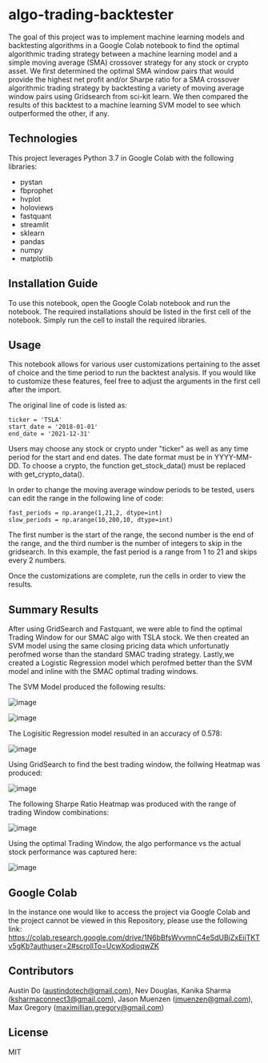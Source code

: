 # algo-trading-backtester

The goal of this project was to implement machine learning models and backtesting algorithms in a Google Colab notebook to find the optimal algorithmic trading strategy between a machine learning model and a simple moving average (SMA) crossover strategy for any stock or crypto asset. We first determined the optimal SMA window pairs that would provide the highest net profit and/or Sharpe ratio for a SMA crossover algorithmic trading strategy by backtesting a variety of moving average window pairs using Gridsearch from sci-kit learn. We then compared the results of this backtest to a machine learning SVM model to see which outperformed the other, if any.

## Technologies

This project leverages Python 3.7 in Google Colab with the following libraries:
- pystan
- fbprophet
- hvplot
- holoviews
- fastquant
- streamlit
- sklearn
- pandas
- numpy
- matplotlib

## Installation Guide

To use this notebook, open the Google Colab notebook and run the notebook. The required installations should be listed in the first cell of the notebook. Simply run the cell to install the required libraries.

## Usage

This notebook allows for various user customizations pertaining to the asset of choice and the time period to run the backtest analysis. If you would like to customize these features, feel free to adjust the arguments in the first cell after the import.

The original line of code is listed as:

```
ticker = 'TSLA'
start_date = '2018-01-01'
end_date = '2021-12-31'
```

Users may choose any stock or crypto under "ticker" as well as any time period for the start and end dates. The date format must be in YYYY-MM-DD. To choose a crypto, the function get_stock_data() must be replaced with get_crypto_data().

In order to change the moving average window periods to be tested, users can edit the range in the following line of code:

```
fast_periods = np.arange(1,21,2, dtype=int)
slow_periods = np.arange(10,200,10, dtype=int)
```

The first number is the start of the range, the second number is the end of the range, and the third number is the number of integers to skip in the gridsearch. In this example, the fast period is a range from 1 to 21 and skips every 2 numbers.

Once the customizations are complete, run the cells in order to view the results.


## Summary Results 
After using GridSearch and Fastquant, we were able to find the optimal Trading Window for our SMAC algo with TSLA stock. We then created an SVM model using the same closing pricing data which unfortunatly perofmed worse than the standard SMAC trading strategy.  Lastly,we created a Logistic Regression model which perofmed better than the SVM model and inline with the SMAC optimal trading windows.  

The SVM Model produced the following results:

![image](https://user-images.githubusercontent.com/89708427/149682400-b4248dab-9235-479a-91e4-867d786a5d93.png)

![image](https://user-images.githubusercontent.com/89708427/149682428-986aca44-b293-4e6e-bb8c-de2d85bdb3cb.png)

The Logisitic Regression model resulted in an accuracy of 0.578:

![image](https://user-images.githubusercontent.com/89708427/149682457-ed4bdcd8-ef7e-4282-9e47-5247c54acdc9.png)

Using GridSearch to find the best trading window, the follwing Heatmap was produced: 

![image](https://user-images.githubusercontent.com/89708427/149682484-fe447428-b34d-484c-a5f9-1c10b4584851.png)

The following Sharpe Ratio Heatmap was produced with the range of trading Window combinations:

![image](https://user-images.githubusercontent.com/89708427/149682611-edb85771-8b0a-4718-8cca-2a2e6e575cdc.png)


Using the optimal Trading Window, the algo performance vs the actual stock performance was captured here: 

![image](https://user-images.githubusercontent.com/89708427/149682562-3ea2d446-3de3-4818-9175-061b4244f13b.png)

## Google Colab

In the instance one would like to access the project via Google Colab and the project cannot be viewed in this Repository, please use the following link: https://colab.research.google.com/drive/1N6bBfsWvvmnC4eSdUBjZxEiiTKTv5gKb?authuser=2#scrollTo=UcwXodioqwZK 

## Contributors
Austin Do (austindotech@gmail.com), Nev Douglas, Kanika Sharma (ksharmaconnect3@gmail.com), Jason Muenzen (jmuenzen@gmail.com), Max Gregory (maximillian.gregory@gmail.com)


## License

MIT
